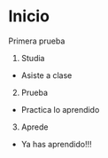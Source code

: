 # Inicio
Primera prueba
1. Studia
* Asiste a clase
2. Prueba
* Practica lo aprendido
3. Aprede
* Ya has aprendido!!!
